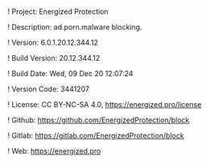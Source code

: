 ! Project: Energized Protection

! Description: ad.porn.malware blocking.

! Version: 6.0.1.20.12.344.12

! Build Version: 20.12.344.12

! Build Date: Wed, 09 Dec 20 12:07:24

! Version Code: 3441207

! License: CC BY-NC-SA 4.0, https://energized.pro/license

! Github: https://github.com/EnergizedProtection/block

! Gitlab: https://gitlab.com/EnergizedProtection/block


! Web: https://energized.pro
